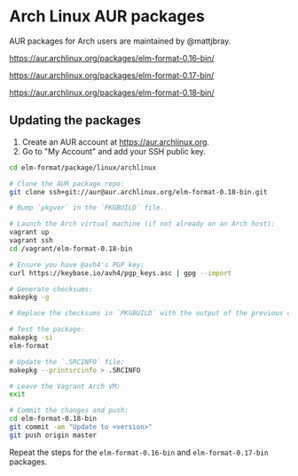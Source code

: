 Arch Linux AUR packages
=======================

AUR packages for Arch users are maintained by @mattjbray.

https://aur.archlinux.org/packages/elm-format-0.16-bin/

https://aur.archlinux.org/packages/elm-format-0.17-bin/

https://aur.archlinux.org/packages/elm-format-0.18-bin/

Updating the packages
---------------------

1. Create an AUR account at https://aur.archlinux.org.
2. Go to "My Account" and add your SSH public key.

```bash
cd elm-format/package/linux/archlinux

# Clone the AUR package repo:
git clone ssh+git://aur@aur.archlinux.org/elm-format-0.18-bin.git

# Bump `pkgver` in the `PKGBUILD` file.

# Launch the Arch virtual machine (if not already on an Arch host):
vagrant up
vagrant ssh
cd /vagrant/elm-format-0.18-bin

# Ensure you have @avh4's PGP key:
curl https://keybase.io/avh4/pgp_keys.asc | gpg --import

# Generate checksums:
makepkg -g

# Replace the checksums in `PKGBUILD` with the output of the previous command.

# Test the package:
makepkg -si
elm-format

# Update the `.SRCINFO` file:
makepkg --printsrcinfo > .SRCINFO

# Leave the Vagrant Arch VM:
exit

# Commit the changes and push:
cd elm-format-0.18-bin
git commit -am "Update to <version>"
git push origin master
```

Repeat the steps for the `elm-format-0.16-bin` and `elm-format-0.17-bin` packages.
